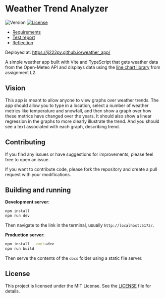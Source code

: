 # Weather Trend Analyzer

![Version](https://img.shields.io/github/package-json/v/ij222pv/weather_app)
[![License](https://img.shields.io/github/license/ij222pv/weather_app)](LICENSE)

- [Requirements](requirements.md)
- [Test report](test_report.md)
- [Reflection](reflection.md)

Deployed at: https://ij222pv.github.io/weather_app/

A simple weather app built with Vite and TypeScript that gets weather data from the Open-Meteo API and displays data using the [line chart library](https://github.com/ij222pv/line-chart) from assignment L2.

## Vision

This app is meant to allow anyone to view graphs over weather trends. The app should allow you to type in a location, select a number of weather metrics like temperature and snowfall, and then show a graph over how these metrics have changed over the years. It should also show a linear regression in the graphs to more clearly illustrate the trend. And you should see a text associated with each graph, describing trend.

## Contributing

If you find any issues or have suggestions for improvements, please feel free to open an issue.

If you want to contribute code, please fork the repository and create a pull request with your modifications.

## Building and running

**Development server:**

```bash
npm install
npm run dev
```

Then navigate to the link in the terminal, usually `http://localhost:5173/`.

**Production server:**

```bash
npm install --omit=dev
npm run build
```

Then serve the contents of the `docs` folder using a static file server.

## License

This project is licensed under the MIT License. See the [LICENSE](LICENSE) file for details.